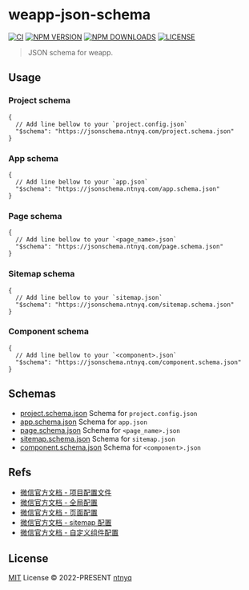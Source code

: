 # weapp-json-schema

[![CI](https://github.com/ntnyq/weapp-json-schema/workflows/CI/badge.svg)](https://github.com/ntnyq/weapp-json-schema/actions)
[![NPM VERSION](https://img.shields.io/npm/v/weapp-json-schema.svg)](https://www.npmjs.com/package/weapp-json-schema)
[![NPM DOWNLOADS](https://img.shields.io/npm/dy/weapp-json-schema.svg)](https://www.npmjs.com/package/weapp-json-schema)
[![LICENSE](https://img.shields.io/github/license/ntnyq/weapp-json-schema.svg)](https://github.com/ntnyq/weapp-json-schema/blob/main/LICENSE)

> JSON schema for weapp.

## Usage

### Project schema

```jsonc
{
  // Add line bellow to your `project.config.json`
  "$schema": "https://jsonschema.ntnyq.com/project.schema.json"
}
```

### App schema

```jsonc
{
  // Add line bellow to your `app.json`
  "$schema": "https://jsonschema.ntnyq.com/app.schema.json"
}
```

### Page schema

```jsonc
{
  // Add line bellow to your `<page_name>.json`
  "$schema": "https://jsonschema.ntnyq.com/page.schema.json"
}
```

### Sitemap schema

```jsonc
{
  // Add line bellow to your `sitemap.json`
  "$schema": "https://jsonschema.ntnyq.com/sitemap.schema.json"
}
```

### Component schema

```jsonc
{
  // Add line bellow to your `<component>.json`
  "$schema": "https://jsonschema.ntnyq.com/component.schema.json"
}
```

## Schemas

- [project.schema.json](./project.schema.json) Schema for `project.config.json`
- [app.schema.json](./app.schema.json) Schema for `app.json`
- [page.schema.json](./page.schema.json) Schema for `<page_name>.json`
- [sitemap.schema.json](./sitemap.schema.json) Schema for `sitemap.json`
- [component.schema.json](./component.schema.json) Schema for `<component>.json`

## Refs

- [微信官方文档 - 项目配置文件](https://developers.weixin.qq.com/miniprogram/dev/devtools/projectconfig.html)
- [微信官方文档 - 全局配置](https://developers.weixin.qq.com/miniprogram/dev/reference/configuration/app.html)
- [微信官方文档 - 页面配置](https://developers.weixin.qq.com/miniprogram/dev/reference/configuration/page.html)
- [微信官方文档 - sitemap 配置](https://developers.weixin.qq.com/miniprogram/dev/reference/configuration/sitemap.html)
- [微信官方文档 - 自定义组件配置](https://developers.weixin.qq.com/miniprogram/dev/framework/custom-component)

## License

[MIT](./LICENSE) License © 2022-PRESENT [ntnyq](https://github.com/ntnyq)
